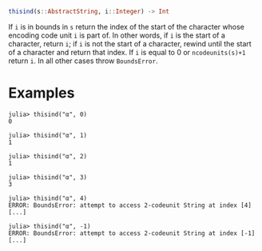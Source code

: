 ```julia
thisind(s::AbstractString, i::Integer) -> Int
```

If `i` is in bounds in `s` return the index of the start of the character whose encoding code unit `i` is part of. In other words, if `i` is the start of a character, return `i`; if `i` is not the start of a character, rewind until the start of a character and return that index. If `i` is equal to 0 or `ncodeunits(s)+1` return `i`. In all other cases throw `BoundsError`.

# Examples

```jldoctest
julia> thisind("α", 0)
0

julia> thisind("α", 1)
1

julia> thisind("α", 2)
1

julia> thisind("α", 3)
3

julia> thisind("α", 4)
ERROR: BoundsError: attempt to access 2-codeunit String at index [4]
[...]

julia> thisind("α", -1)
ERROR: BoundsError: attempt to access 2-codeunit String at index [-1]
[...]
```

